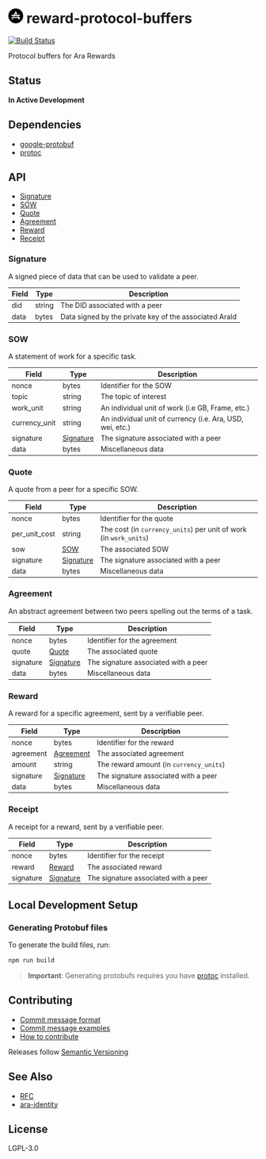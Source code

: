 <img src="https://github.com/arablocks/ara-module-template/blob/master/ara.png" width="30" height="30" /> reward-protocol-buffers
========

[![Build Status](https://travis-ci.com/AraBlocks/reward-protocol-buffers.svg?token=6WjTyCg41y8MBmCzro5x&branch=master)](https://travis-ci.com/AraBlocks/reward-protocol-buffers)

Protocol buffers for Ara Rewards

## Status
**In Active Development**

## Dependencies
- [google-protobuf](https://www.npmjs.com/package/google-protobuf)
- [protoc](https://github.com/protocolbuffers/protobuf/releases)

## API
* [Signature](#signature)
* [SOW](#sow)
* [Quote](#quote)
* [Agreement](#agreement)
* [Reward](#reward)
* [Receipt](#receipt)

<a name="signature"></a>
### Signature
A signed piece of data that can be used to validate a peer.

| Field | Type | Description |
| ----- | ---- | ----------- |
| did | string | The DID associated with a peer |
| data | bytes | Data signed by the private key of the associated AraId |

<a name="sow"></a>
### SOW
A statement of work for a specific task.

| Field | Type | Description |
| ----- | ---- | ----------- |
| nonce | bytes | Identifier for the SOW |
| topic | string | The topic of interest |
| work_unit | string | An individual unit of work (i.e GB, Frame, etc.) |
| currency_unit | string | An individual unit of currency (i.e. Ara, USD, wei, etc.) |
| signature | [Signature](#signature) | The signature associated with a peer |
| data | bytes | Miscellaneous data |

<a name="quote"></a>
### Quote
A quote from a peer for a specific SOW.

| Field | Type | Description |
| ----- | ---- | ----------- |
| nonce | bytes | Identifier for the quote |
| per_unit_cost | string | The cost (in `currency_units`) per unit of work (in `work_units`) |
| sow | [SOW](#sow) | The associated SOW |
| signature | [Signature](#signature) | The signature associated with a peer |
| data | bytes | Miscellaneous data |

<a name="agreement"></a>
### Agreement
An abstract agreement between two peers spelling out the terms of a task.

| Field | Type | Description |
| ----- | ---- | ----------- |
| nonce | bytes | Identifier for the agreement |
| quote | [Quote](#quote) | The associated quote |
| signature | [Signature](#signature) | The signature associated with a peer |
| data | bytes | Miscellaneous data |

<a name="reward"></a>
### Reward
A reward for a specific agreement, sent by a verifiable peer.

| Field | Type | Description |
| ----- | ---- | ----------- |
| nonce | bytes | Identifier for the reward |
| agreement | [Agreement](#agreement) | The associated agreement |
| amount | string | The reward amount (in `currency_units`) |
| signature | [Signature](#signature) | The signature associated with a peer |
| data | bytes | Miscellaneous data |

<a name="receipt"></a>
### Receipt
A receipt for a reward, sent by a verifiable peer.

| Field | Type | Description |
| ----- | ---- | ----------- |
| nonce | bytes | Identifier for the receipt |
| reward | [Reward](#reward) | The associated reward |
| signature | [Signature](#signature) | The signature associated with a peer |

## Local Development Setup
### Generating Protobuf files

To generate the build files, run:

```sh
npm run build
```

> **Important**: Generating protobufs requires you have [protoc](https://github.com/protocolbuffers/protobuf/releases) installed.

## Contributing
- [Commit message format](/.github/COMMIT_FORMAT.md)
- [Commit message examples](/.github/COMMIT_FORMAT_EXAMPLES.md)
- [How to contribute](/.github/CONTRIBUTING.md)

Releases follow [Semantic Versioning](https://semver.org/)

## See Also
- [RFC](https://github.com/AraBlocks/RFCs/blob/c110d3a8bc5fbdc7f331853667ce780f012a2244/text/0000-afp.md)
- [ara-identity](https://github.com/AraBlocks/ara-identity)

## License
LGPL-3.0
